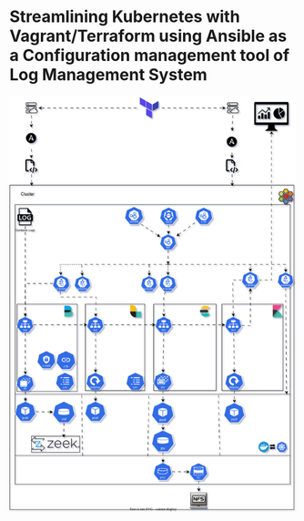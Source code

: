 # Streamlining Kubernetes with Vagrant/Terraform using Ansible as a Configuration management tool of Log Management System

![Project Image](https://raw.githubusercontent.com/Venkatakarthik0211/spring/7b98760960f05d725b620891eb6e36cb0581fb1c/java-basics/profile_images_and_icons/Logging%20(1).svg)

